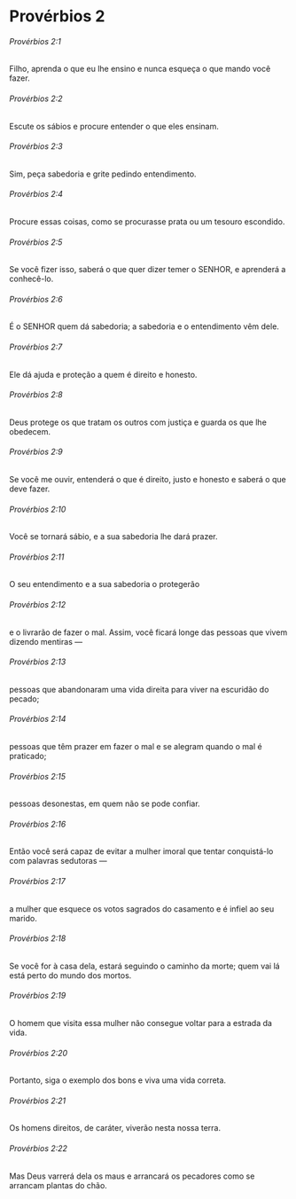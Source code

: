 # Provérbios 2

###### Provérbios 2:1

Filho, aprenda o que eu lhe ensino e nunca esqueça o que mando você fazer.

###### Provérbios 2:2

Escute os sábios e procure entender o que eles ensinam.

###### Provérbios 2:3

Sim, peça sabedoria e grite pedindo entendimento.

###### Provérbios 2:4

Procure essas coisas, como se procurasse prata ou um tesouro escondido.

###### Provérbios 2:5

Se você fizer isso, saberá o que quer dizer temer o SENHOR, e aprenderá a conhecê-lo.

###### Provérbios 2:6

É o SENHOR quem dá sabedoria; a sabedoria e o entendimento vêm dele.

###### Provérbios 2:7

Ele dá ajuda e proteção a quem é direito e honesto.

###### Provérbios 2:8

Deus protege os que tratam os outros com justiça e guarda os que lhe obedecem.

###### Provérbios 2:9

Se você me ouvir, entenderá o que é direito, justo e honesto e saberá o que deve fazer.

###### Provérbios 2:10

Você se tornará sábio, e a sua sabedoria lhe dará prazer.

###### Provérbios 2:11

O seu entendimento e a sua sabedoria o protegerão

###### Provérbios 2:12

e o livrarão de fazer o mal. Assim, você ficará longe das pessoas que vivem dizendo mentiras —

###### Provérbios 2:13

pessoas que abandonaram uma vida direita para viver na escuridão do pecado;

###### Provérbios 2:14

pessoas que têm prazer em fazer o mal e se alegram quando o mal é praticado;

###### Provérbios 2:15

pessoas desonestas, em quem não se pode confiar.

###### Provérbios 2:16

Então você será capaz de evitar a mulher imoral que tentar conquistá-lo com palavras sedutoras —

###### Provérbios 2:17

a mulher que esquece os votos sagrados do casamento e é infiel ao seu marido.

###### Provérbios 2:18

Se você for à casa dela, estará seguindo o caminho da morte; quem vai lá está perto do mundo dos mortos.

###### Provérbios 2:19

O homem que visita essa mulher não consegue voltar para a estrada da vida.

###### Provérbios 2:20

Portanto, siga o exemplo dos bons e viva uma vida correta.

###### Provérbios 2:21

Os homens direitos, de caráter, viverão nesta nossa terra.

###### Provérbios 2:22

Mas Deus varrerá dela os maus e arrancará os pecadores como se arrancam plantas do chão.

